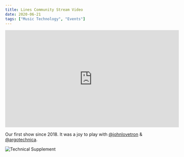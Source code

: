 ```yaml
---
title: Lines Community Stream Video
date: 2020-06-21
tags: ["Music Technology", "Events"]
---
```


<iframe width="560" height="315" src="https://www.youtube.com/embed/bNbzTpxZqGM" frameborder="0" allow="accelerometer; autoplay; encrypted-media; gyroscope; picture-in-picture" allowfullscreen></iframe>

Our first show since 2018. It was a joy to play with [@johnlovetron](https://instagram.com/johnlovetron) & [@argotechnica](https://twitter.com/argotechnica).

![Technical Supplement](/images/technical-supplement.jpg)

